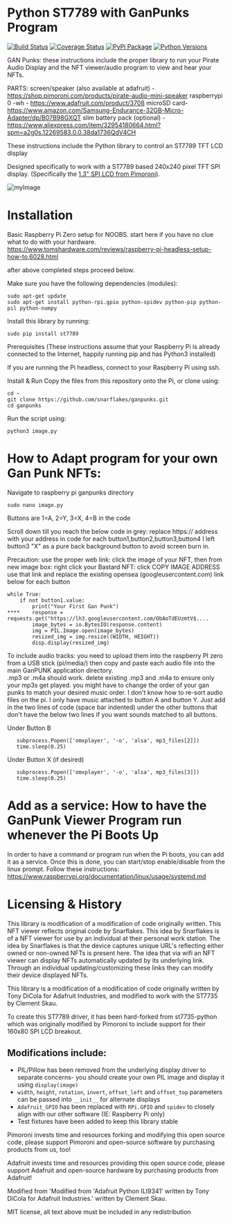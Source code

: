 # Python ST7789 with GanPunks Program

[![Build Status](https://travis-ci.com/pimoroni/st7789-python.svg?branch=master)](https://travis-ci.com/pimoroni/st7789-python)
[![Coverage Status](https://coveralls.io/repos/github/pimoroni/st7789-python/badge.svg?branch=master)](https://coveralls.io/github/pimoroni/st7789-python?branch=master)
[![PyPi Package](https://img.shields.io/pypi/v/st7789.svg)](https://pypi.python.org/pypi/st7789)
[![Python Versions](https://img.shields.io/pypi/pyversions/st7789.svg)](https://pypi.python.org/pypi/st7789)


GAN Punks: these instructions include the proper library to run your Pirate Audio Display and the NFT viewer/audio program to view and hear your NFTs.


PARTS: screen/speaker (also available at adafruit) - https://shop.pimoroni.com/products/pirate-audio-mini-speaker
raspberrypi 0 -wh - https://www.adafruit.com/product/3708
microSD card- https://www.amazon.com/Samsung-Endurance-32GB-Micro-Adapter/dp/B07B98GXQT
slim battery pack (optional) - https://www.aliexpress.com/item/32954180664.html?spm=a2g0s.12269583.0.0.38da1736QdV4CH


These instructions include the Python library to control an ST7789 TFT LCD display

Designed specifically to work with a ST7789 based 240x240 pixel TFT SPI display. (Specifically the [1.3" SPI LCD from Pimoroni](https://shop.pimoroni.com/products/1-3-spi-colour-lcd-240x240-breakout)).

![myImage](https://pbs.twimg.com/media/Exwskm7UYAUF7Cz?format=jpg&name=4096x4096)


# Installation

Basic Raspberry Pi Zero setup for NOOBS.  start here if you have no clue what to do with your hardware.
https://www.tomshardware.com/reviews/raspberry-pi-headless-setup-how-to,6028.html

after above completed steps proceed below. 

Make sure you have the following dependencies (modules):

````
sudo apt-get update
sudo apt-get install python-rpi.gpio python-spidev python-pip python-pil python-numpy
````

Install this library by running:

````
sudo pip install st7789
````

Prerequisites
(These instructions assume that your Raspberry Pi is already connected to the Internet, happily running pip and has Python3 installed)

If you are running the Pi headless, connect to your Raspberry Pi using ssh.


Install & Run
Copy the files from this repository onto the Pi, or clone using:

```````````
cd ~
git clone https://github.com/snarflakes/ganpunks.git
cd ganpunks
```````````

Run the script using:

`````````````
python3 image.py
`````````````





# How to Adapt program for your own Gan Punk NFTs:

Navigate to raspberry pi ganpunks directory

```````````
sudo nano image.py
```````````

Buttons are 1=A, 2=Y, 3=X, 4=B in the code

Scroll down till you reach the below code in grey:
replace https:// address with your address in code for each button1,button2,button3,button4
I left button3 "X" as a pure back background button to avoid screen burn in.

Precaution: use the proper web link:
click the image of your NFT, then from new image box: 
right click your Bastard NFT: 
click COPY IMAGE ADDRESS 
use that link and replace the existing opensea (googleusercontent.com) link below for each button

``````````
while True:
    if not button1.value:
        print("Your First Gan Punk")
****    response = requests.get("https://lh3.googleusercontent.com/ObAoTdEUzmtV$....
        image_bytes = io.BytesIO(response.content)
        img = PIL.Image.open(image_bytes)
        resized_img = img.resize((WIDTH, HEIGHT))
        disp.display(resized_img)

``````````


To include audio tracks: you need to upload them into the raspberry PI zero from a USB stick (pi/media/) then copy and paste each audio file into the main GanPUNK application directory.  
.mp3 or .m4a should work.
delete existing .mp3 and .m4a to ensure only your mp3s get played.  you might have to change the order of your gan punks to match your desired music order.  I don't know how to re-sort audio files on the pi.  I only have music attached to button A and button Y.  Just add in the two lines of code (space bar indented) under the other buttons that don't have the below two lines if you want sounds matched to all buttons.

Under Button B
``````
   subprocess.Popen(['omxplayer', '-o', 'alsa', mp3_files[2]])
   time.sleep(0.25)
``````
Under Button X (if desired)
``````
   subprocess.Popen(['omxplayer', '-o', 'alsa', mp3_files[3]])
   time.sleep(0.25)
``````

# Add as a service: How to have the GanPunk Viewer Program run whenever the Pi Boots Up 

In order to have a command or program run when the Pi boots, you can add it as a service. Once this is done, you can start/stop enable/disable from the linux prompt.
Follow these instructions:
https://www.raspberrypi.org/documentation/linux/usage/systemd.md

# Licensing & History

This library is modification of a modification of code originally written.  This NFT viewer reflects original code by Snarflakes.  This idea by Snarflakes is of a NFT viewer for use by an individual at their personal work station.  The idea by Snarflakes is that the device captures unique URL's reflecting either owned or non-owned NFTs is present here. The idea that via wifi an NFT viewer can display NFTs automatically updated by its underlying link. Through an individual updating/customizing these links they can modify their device displayed NFTs.

This library is a modification of a modification of code originally written by Tony DiCola for Adafruit Industries, and modified to work with the ST7735 by Clement Skau.

To create this ST7789 driver, it has been hard-forked from st7735-python which was originally modified by Pimoroni to include support for their 160x80 SPI LCD breakout.

## Modifications include:

* PIL/Pillow has been removed from the underlying display driver to separate concerns- you should create your own PIL image and display it using `display(image)`
* `width`, `height`, `rotation`, `invert`, `offset_left` and `offset_top` parameters can be passed into `__init__` for alternate displays
* `Adafruit_GPIO` has been replaced with `RPi.GPIO` and `spidev` to closely align with our other software (IE: Raspberry Pi only)
* Test fixtures have been added to keep this library stable

Pimoroni invests time and resources forking and modifying this open source code, please support Pimoroni and open-source software by purchasing products from us, too!

Adafruit invests time and resources providing this open source code, please support Adafruit and open-source hardware by purchasing products from Adafruit!

Modified from 'Modified from 'Adafruit Python ILI9341' written by Tony DiCola for Adafruit Industries.' written by Clement Skau.

MIT license, all text above must be included in any redistribution
